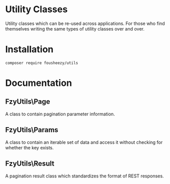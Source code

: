 # Utility Classes

Utility classes which can be re-used across applications. For those who find themselves writing the same types of utility classes over and over.

# Installation
`composer require fousheezy/utils`

# Documentation

## FzyUtils\Page

A class to contain pagination parameter information.

## FzyUtils\Params

A class to contain an iterable set of data and access it without checking for whether the key exists.

## FzyUtils\Result

A pagination result class which standardizes the format of REST responses.